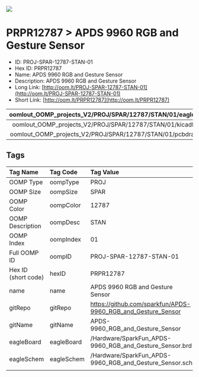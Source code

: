 


  
![][im]
# PRPR12787 > APDS 9960 RGB and Gesture Sensor

- ID: PROJ-SPAR-12787-STAN-01
- Hex ID: PRPR12787
- Name: APDS 9960 RGB and Gesture Sensor
- Description: APDS 9960 RGB and Gesture Sensor
- Long Link: [http://oom.lt/PROJ-SPAR-12787-STAN-01](http://oom.lt/PROJ-SPAR-12787-STAN-01)
- Short Link: [http://oom.lt/PRPR12787](http://oom.lt/PRPR12787)
  

|oomlout_OOMP_projects_V2/PROJ/SPAR/12787/STAN/01/eagleImage.png|oomlout_OOMP_projects_V2/PROJ/SPAR/12787/STAN/01/eagleSchemImage.png|oomlout_OOMP_projects_V2/PROJ/SPAR/12787/STAN/01/kicadPcb3dFront.png|oomlout_OOMP_projects_V2/PROJ/SPAR/12787/STAN/01/kicadPcb3dBack.png|
| :---: | :---: | :---: | :---: |
|oomlout_OOMP_projects_V2/PROJ/SPAR/12787/STAN/01/kicadPcb3d.png|oomlout_OOMP_projects_V2/PROJ/SPAR/12787/STAN/01/bomBack.png|oomlout_OOMP_projects_V2/PROJ/SPAR/12787/STAN/01/bomFront.png|oomlout_OOMP_projects_V2/PROJ/SPAR/12787/STAN/01/pcbdraw.svg|
|oomlout_OOMP_projects_V2/PROJ/SPAR/12787/STAN/01/pcbdrawBack.svg||||

## Tags
  

|Tag Name|Tag Code|Tag Value|
| :--- | :--- | :--- |
|OOMP Type|oompType|PROJ|
|OOMP Size|oompSize|SPAR|
|OOMP Color|oompColor|12787|
|OOMP Description|oompDesc|STAN|
|OOMP Index|oompIndex|01|
|Full OOMP ID|oompID|PROJ-SPAR-12787-STAN-01|
|Hex ID (short code)|hexID|PRPR12787|
|name|name|APDS 9960 RGB and Gesture Sensor|
|gitRepo|gitRepo|https://github.com/sparkfun/APDS-9960_RGB_and_Gesture_Sensor|
|gitName|gitName|APDS-9960_RGB_and_Gesture_Sensor|
|eagleBoard|eagleBoard|/Hardware/SparkFun_APDS-9960_RGB_and_Gesture_Sensor.brd|
|eagleSchem|eagleSchem|/Hardware/SparkFun_APDS-9960_RGB_and_Gesture_Sensor.sch|
||||



[im]: PROJ/SPAR/12787/STAN/01/kicadPcb3d_450.png
